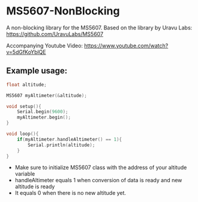 # MS5607-NonBlocking
A non-blocking library for the MS5607. 
Based on the library by Uravu Labs: https://github.com/UravuLabs/MS5607

Accompanying Youtube Video: https://www.youtube.com/watch?v=5dGfKoYblQE


## Example usage:


``` cpp
float altitude;

MS5607 myAltimeter(&altitude);

void setup(){
    Serial.begin(9600);
    myAltimeter.begin();
}

void loop(){
    if(myAltimeter.handleAltimeter() == 1){
        Serial.println(altitude);
    }
}
```


- Make sure to initialize MS5607 class with the address of your altitude variable
- handleAltimeter equals 1 when conversion of data is ready and new altitude is ready
- It equals 0 when there is no new altitude yet.
